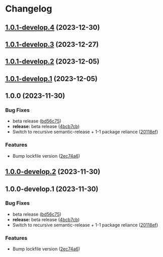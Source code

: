 # Changelog

## [1.0.1-develop.4](https://github.com/Eengineer1/sd-jwt-ts/compare/@eengineer1/sd-jwt-ts-node@1.0.1-develop.3...@eengineer1/sd-jwt-ts-node@1.0.1-develop.4) (2023-12-30)

## [1.0.1-develop.3](https://github.com/Eengineer1/sd-jwt-ts/compare/@eengineer1/sd-jwt-ts-node@1.0.1-develop.2...@eengineer1/sd-jwt-ts-node@1.0.1-develop.3) (2023-12-27)

## [1.0.1-develop.2](https://github.com/Eengineer1/sd-jwt-ts/compare/@eengineer1/sd-jwt-ts-node@1.0.1-develop.1...@eengineer1/sd-jwt-ts-node@1.0.1-develop.2) (2023-12-05)

## [1.0.1-develop.1](https://github.com/Eengineer1/sd-jwt-ts/compare/@eengineer1/sd-jwt-ts-node@1.0.0...@eengineer1/sd-jwt-ts-node@1.0.1-develop.1) (2023-12-05)

## 1.0.0 (2023-11-30)

### Bug Fixes

* beta release ([bd56c75](https://github.com/Eengineer1/sd-jwt-ts/commit/bd56c7573feb37f148764fc6aa64e52dba83110b))
* **release:** beta release ([4bcb7cb](https://github.com/Eengineer1/sd-jwt-ts/commit/4bcb7cb12af9db1beda2e9105750f1bf9e168d69))
* Switch to recursive semantic-release + 1-1 package reliance ([20118ef](https://github.com/Eengineer1/sd-jwt-ts/commit/20118ef3c7627af8f86d40e08a88a8a7eb2e6531))

### Features

* Bump lockfile version ([2ec74a6](https://github.com/Eengineer1/sd-jwt-ts/commit/2ec74a61c6a1feed2288ccedb2bd4c4f2fb27308))

## [1.0.0-develop.2](https://github.com/Eengineer1/sd-jwt-ts/compare/@eengineer1/sd-jwt-ts-node@1.0.0-develop.1...@eengineer1/sd-jwt-ts-node@1.0.0-develop.2) (2023-11-30)

## 1.0.0-develop.1 (2023-11-30)

### Bug Fixes

* beta release ([bd56c75](https://github.com/Eengineer1/sd-jwt-ts/commit/bd56c7573feb37f148764fc6aa64e52dba83110b))
* **release:** beta release ([4bcb7cb](https://github.com/Eengineer1/sd-jwt-ts/commit/4bcb7cb12af9db1beda2e9105750f1bf9e168d69))
* Switch to recursive semantic-release + 1-1 package reliance ([20118ef](https://github.com/Eengineer1/sd-jwt-ts/commit/20118ef3c7627af8f86d40e08a88a8a7eb2e6531))

### Features

* Bump lockfile version ([2ec74a6](https://github.com/Eengineer1/sd-jwt-ts/commit/2ec74a61c6a1feed2288ccedb2bd4c4f2fb27308))
